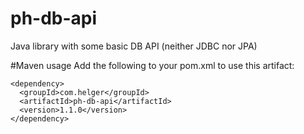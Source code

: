 ph-db-api
=========

Java library with some basic DB API (neither JDBC nor JPA)


#Maven usage
Add the following to your pom.xml to use this artifact:
```
<dependency>
  <groupId>com.helger</groupId>
  <artifactId>ph-db-api</artifactId>
  <version>1.1.0</version>
</dependency>
```
